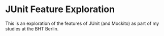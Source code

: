 # JUnit Feature Exploration
This is an exploration of the features of JUnit (and Mockito) as part of my studies at the BHT Berlin.
